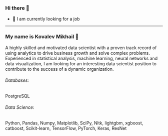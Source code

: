 ### Hi there 👋

<!--
**KovalevMV/KovalevMV** is a ✨ _special_ ✨ repository because its `README.md` (this file) appears on your GitHub profile.

Here are some ideas to get you started:

- 🔭 I’m currently working on ...
- 🌱 I’m currently learning ...
- 👯 I’m looking to collaborate on ...
- 🤔 I’m looking for help with ...
- 💬 Ask me about ...
- 📫 How to reach me: ...
- 😄 Pronouns: ...
- ⚡ Fun fact: ...
-->

- 🔭 I am currently looking for a job
***************************************************
### My name is Kovalev Mikhail :raising_hand: 

A highly skilled and motivated data scientist with a proven track record of using analytics to drive business growth and solve complex problems. Experienced in statistical analysis, machine learning, neural networks and data visualization, I am looking for an interesting data scientist position to contribute to the success of a dynamic organization.

###### Databases: 
PostgreSQL

###### Data Science: 
Python, Pandas, Numpy, Matplotlib, SciPy, Nltk, lightgbm, xgboost, catboost, Scikit-learn, TensorFlow, PyTorch, Keras, ResNet 
<br><br>



